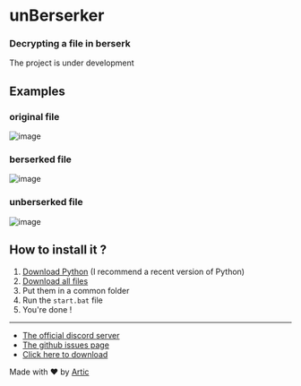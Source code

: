 # unBerserker

### Decrypting a file in berserk

The project is under development

## Examples

### original file
![image](https://user-images.githubusercontent.com/81034458/177619521-7deed336-74c5-4317-9572-9e6fd6036bb8.png)

### berserked file
![image](https://user-images.githubusercontent.com/81034458/177619610-2e121aab-b8d6-4dfc-aae1-13265eea5fd2.png)

### unberserked file
![image](https://user-images.githubusercontent.com/81034458/177620173-2d3caafe-b54c-4afd-9309-6f0952c12daf.png)

## How to install it ?

1. [Download Python](https://www.python.org/downloads/) (I recommend a recent version of Python)
2. [Download all files](https://github.com/ArticOff/unBerserker/archive/refs/heads/main.zip)
3. Put them in a common folder
4. Run the `start.bat` file
5. You're done !

***

- [The official discord server](https://discord.com/invite/h7YFnP45jv)
- [The github issues page](https://github.com/ArticOff/unBerserker/issues)
- [Click here to download](https://github.com/ArticOff/unBerserker/archive/refs/heads/main.zip)

Made with ❤️ by [Artic](https://discord.com/users/855783629047988274)
